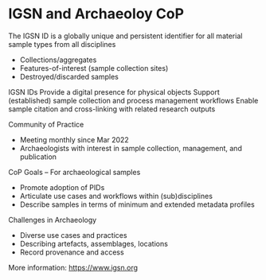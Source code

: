 # IGSN and Archaeoloy CoP

The IGSN ID is a globally unique and persistent identifier for all material sample types from all disciplines
- Collections/aggregates
- Features-of-interest (sample collection sites)
- Destroyed/discarded samples

IGSN IDs
Provide a digital presence for physical objects
Support (established) sample collection and process management workflows
Enable sample citation and cross-linking with related research outputs


Community of Practice
- Meeting monthly since Mar 2022
- Archaeologists with interest in sample collection, management, and publication

CoP Goals – For archaeological samples
- Promote adoption of PIDs
- Articulate use cases and workflows within (sub)disciplines
- Describe samples in terms of minimum and extended metadata profiles

Challenges in Archaeology
- Diverse use cases and practices
- Describing artefacts, assemblages, locations
- Record provenance and access


More information: https://www.igsn.org

